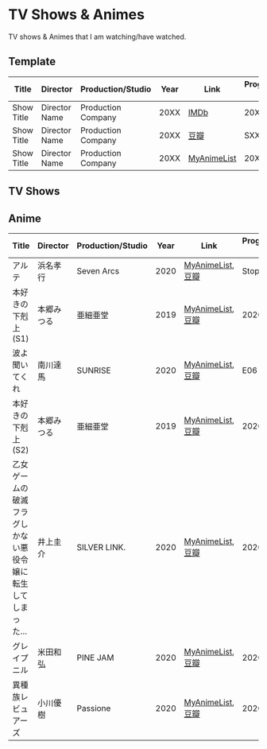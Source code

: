 # TV Shows & Animes

TV shows & Animes that I am watching/have watched.

## Template

| Title | Director | Production/Studio | Year | Link | Progress/Finish date | Rating |
|------------|-------------|--------------|------|-------|-------|--------|
| Show Title | Director Name | Production Company | 20XX | [IMDb](#) | 20XX-XX-XX | ★★★☆☆ |
| Show Title | Director Name | Production Company | 20XX | [豆瓣](#) | SXXEXX |  |
| Show Title | Director Name | Production Company | 20XX | [MyAnimeList](#) | 20XX-XX-XX | ★★★★☆ |

## TV Shows

## Anime

| Title | Director | Production/Studio | Year | Link | Progress/Finish date | Rating |
|------------|-------------|--------------|------|-------|-------|--------|
| アルテ | 浜名孝行 | Seven Arcs | 2020 | [MyAnimeList](https://myanimelist.net/anime/40128/), [豆瓣](https://movie.douban.com/subject/34617228/) | Stopped (E03) | ★★☆☆☆ |
| 本好きの下剋上 (S1) | 本郷みつる | 亜細亜堂 | 2019 | [MyAnimeList](https://myanimelist.net/anime/39468/), [豆瓣](https://movie.douban.com/subject/30483637/) | 2020-06-18 | ★★★☆☆ |
| 波よ聞いてくれ | 南川達馬 | SUNRISE | 2020 | [MyAnimeList](https://myanimelist.net/anime/40513/), [豆瓣](https://movie.douban.com/subject/33383697/) | E06 |  |
| 本好きの下剋上 (S2) | 本郷みつる | 亜細亜堂 | 2019 | [MyAnimeList](https://myanimelist.net/anime/40815/), [豆瓣](https://movie.douban.com/subject/34966406/) | 2020-06-28 | ★★★★☆ |
| 乙女ゲームの破滅フラグしかない悪役令嬢に転生してしまった… | 井上圭介 | SILVER LINK. | 2020 | [MyAnimeList](https://myanimelist.net/anime/38555/), [豆瓣](https://movie.douban.com/subject/30358101/) | 2020-06-28 | ★★★☆☆ |
| グレイプニル | 米田和弘 | PINE JAM | 2020 | [MyAnimeList](https://myanimelist.net/anime/39463/), [豆瓣](https://movie.douban.com/subject/30482079/) | 2020-06-28 | ★★★★★ |
| 異種族レビュアーズ | 小川優樹 | Passione | 2020 | [MyAnimeList](https://myanimelist.net/anime/40010/), [豆瓣](https://movie.douban.com/subject/34447531/) | 2020-07-16 | ★★★★☆ |
